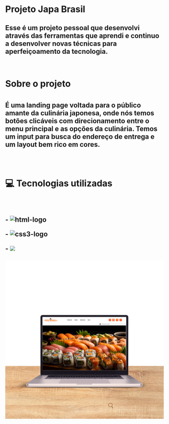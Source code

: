 <h1>Projeto Japa Brasil</h1>

<h2>Esse é um projeto pessoal que desenvolvi através das ferramentas que aprendi e continuo a desenvolver novas técnicas para aperfeiçoamento da tecnologia.</h2>
<br>
<h1>Sobre o projeto<h1>  
<h2>É uma landing page voltada para o público amante da culinária japonesa, onde nós temos botões clicáveis com direcionamento entre o menu principal e as opções da culinária. Temos um input para busca do endereço de entrega e um layout bem rico em cores.</h2>  
<br>   
<br>   
<h1> 💻 Tecnologias utilizadas<h2>
<br>
  <p>-  <img src="https://img.shields.io/badge/HTML5-E34F26?style=for-the-badge&logo=html5&logoColor=white" alt= "html-logo">
  <p>-  <img src="https://img.shields.io/badge/CSS3-1572B6?style=for-the-badge&logo=css3&logoColor=white" alt= "css3-logo">
  <p>- <img src="https://img.shields.io/badge/JavaScript-F7DF1E?style=for-the-badge&logo=javascript&logoColor=black"> 
  <br>
  <br>
  <img src="./assets/Brown Modern Visit Our Website Video Instagram Post.png">

